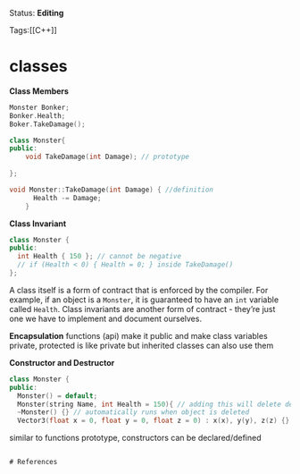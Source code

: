 Status: **Editing**

Tags:[[C++]]

# classes

**Class Members**
```cpp
Monster Bonker;
Bonker.Health;
Boker.TakeDamage();

class Monster{
public:
	void TakeDamage(int Damage); // prototype
	
};

void Monster::TakeDamage(int Damage) { //definition
	  Health -= Damage;
	}
```


**Class Invariant**
```cpp
class Monster {
public:
  int Health { 150 }; // cannot be negative
  // if (Health < 0) { Health = 0; } inside TakeDamage()
};
```
A class itself is a form of contract that is enforced by the compiler. For example, if an object is a `Monster`, it is guaranteed to have an `int` variable called `Health`.
Class invariants are another form of contract - they’re just one we have to implement and document ourselves.

**Encapsulation**
functions (api) make it public and make class variables private, protected is like private but inherited classes can also use them

**Constructor and Destructor**
```cpp
class Monster {
public:
  Monster() = default;
  Monster(string Name, int Health = 150){ // adding this will delete default
  ~Monster() {} // automatically runs when object is deleted
  Vector3(float x = 0, float y = 0, float z = 0) : x(x), y(y), z(z) {}
```
similar to functions prototype, constructors can be declared/defined

```

# References